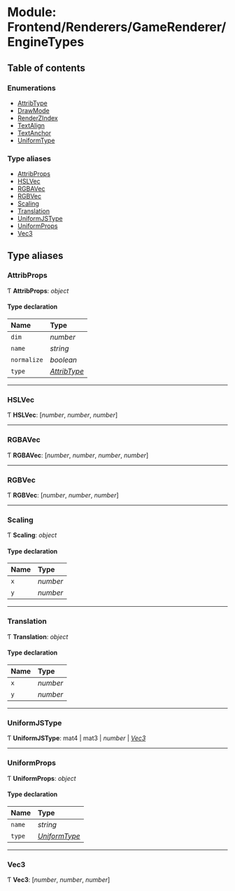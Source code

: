 # Module: Frontend/Renderers/GameRenderer/EngineTypes

## Table of contents

### Enumerations

- [AttribType](../enums/frontend_renderers_gamerenderer_enginetypes.attribtype.md)
- [DrawMode](../enums/frontend_renderers_gamerenderer_enginetypes.drawmode.md)
- [RenderZIndex](../enums/frontend_renderers_gamerenderer_enginetypes.renderzindex.md)
- [TextAlign](../enums/frontend_renderers_gamerenderer_enginetypes.textalign.md)
- [TextAnchor](../enums/frontend_renderers_gamerenderer_enginetypes.textanchor.md)
- [UniformType](../enums/frontend_renderers_gamerenderer_enginetypes.uniformtype.md)

### Type aliases

- [AttribProps](frontend_renderers_gamerenderer_enginetypes.md#attribprops)
- [HSLVec](frontend_renderers_gamerenderer_enginetypes.md#hslvec)
- [RGBAVec](frontend_renderers_gamerenderer_enginetypes.md#rgbavec)
- [RGBVec](frontend_renderers_gamerenderer_enginetypes.md#rgbvec)
- [Scaling](frontend_renderers_gamerenderer_enginetypes.md#scaling)
- [Translation](frontend_renderers_gamerenderer_enginetypes.md#translation)
- [UniformJSType](frontend_renderers_gamerenderer_enginetypes.md#uniformjstype)
- [UniformProps](frontend_renderers_gamerenderer_enginetypes.md#uniformprops)
- [Vec3](frontend_renderers_gamerenderer_enginetypes.md#vec3)

## Type aliases

### AttribProps

Ƭ **AttribProps**: _object_

#### Type declaration

| Name        | Type                                                                               |
| :---------- | :--------------------------------------------------------------------------------- |
| `dim`       | _number_                                                                           |
| `name`      | _string_                                                                           |
| `normalize` | _boolean_                                                                          |
| `type`      | [_AttribType_](../enums/frontend_renderers_gamerenderer_enginetypes.attribtype.md) |

---

### HSLVec

Ƭ **HSLVec**: [*number*, *number*, *number*]

---

### RGBAVec

Ƭ **RGBAVec**: [*number*, *number*, *number*, *number*]

---

### RGBVec

Ƭ **RGBVec**: [*number*, *number*, *number*]

---

### Scaling

Ƭ **Scaling**: _object_

#### Type declaration

| Name | Type     |
| :--- | :------- |
| `x`  | _number_ |
| `y`  | _number_ |

---

### Translation

Ƭ **Translation**: _object_

#### Type declaration

| Name | Type     |
| :--- | :------- |
| `x`  | _number_ |
| `y`  | _number_ |

---

### UniformJSType

Ƭ **UniformJSType**: mat4 \| mat3 \| _number_ \| [_Vec3_](frontend_renderers_gamerenderer_enginetypes.md#vec3)

---

### UniformProps

Ƭ **UniformProps**: _object_

#### Type declaration

| Name   | Type                                                                                 |
| :----- | :----------------------------------------------------------------------------------- |
| `name` | _string_                                                                             |
| `type` | [_UniformType_](../enums/frontend_renderers_gamerenderer_enginetypes.uniformtype.md) |

---

### Vec3

Ƭ **Vec3**: [*number*, *number*, *number*]
